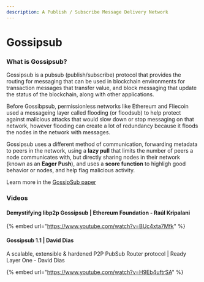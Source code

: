 ```yaml
---
description: A Publish / Subscribe Message Delivery Network
---
```


# Gossipsub

### What is Gossipsub?

Gossipsub is a pubsub (publish/subscribe) protocol that provides the routing for messaging that can be used in blockchain environments for transaction messages that transfer value,  and block messaging that update the status of the blockchain, along with other applications.

Before Gossibpsub, permissionless networks like Ethereum and Fliecoin used a messageing layer called flooding (or floodsub) to help protect against malicious attacks that would slow down or stop messaging on that network, however flooding can create a lot of redundancy because it floods the nodes in the network with messages.

Gossipsub uses a different method of communication, forwarding metadata to peers in the network, using a **lazy pull** that limits the number of peers a node communicates with, but directly sharing nodes in their network (known as an **Eager Push**), and uses a **score function** to highligh good behavior or nodes, and help flag malicious activity.

Learn more in the [GossipSub paper](https://arxiv.org/pdf/2007.02754.pdf)


### Videos

#### Demystifying libp2p Gossipsub | Ethereum Foundation - Raúl Kripalani

{% embed url="https://www.youtube.com/watch?v=BUc4xta7Mfk" %}

#### Gossipsub 1.1 | David Dias

A scalable, extensible & hardened P2P PubSub Router protocol | Ready Layer One - David Dias

{% embed url="https://www.youtube.com/watch?v=H9Eb4uftrSA" %}
